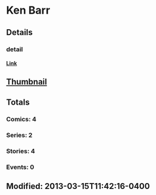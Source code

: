 # Ken  Barr 
## Details
### detail
#### [Link](http://marvel.com/comics/creators/6507/ken_barr?utm_campaign=apiRef&utm_source=225578a89fc76f3d20fbffda5d17a88d)
## [Thumbnail](http://i.annihil.us/u/prod/marvel/i/mg/c/30/4bb8273bba7c7.jpg)
## Totals
### Comics: 4
### Series: 2
### Stories: 4
### Events: 0
## Modified: 2013-03-15T11:42:16-0400